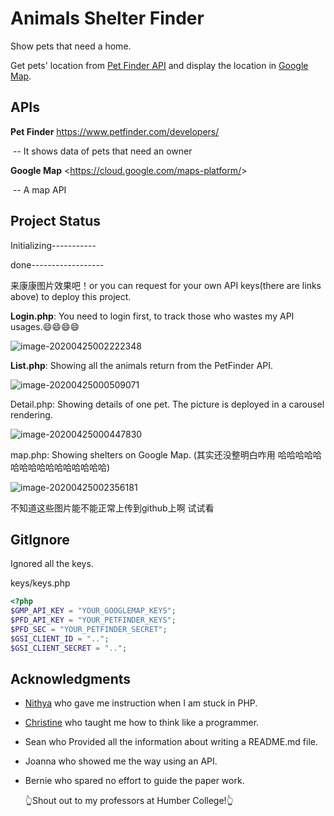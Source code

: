 # Animals Shelter Finder

Show pets that need a home.

Get pets' location from [Pet Finder API](https://www.petfinder.com/developers/) and display the location in [Google Map](https://cloud.google.com/maps-platform/).



## APIs

**Pet Finder** <https://www.petfinder.com/developers/>

​	-- It shows data of pets that need an owner

**Google Map** <<https://cloud.google.com/maps-platform/>>

​	-- A map API



## Project Status

Initializing-----------

done------------------

来康康图片效果吧！or you can request for your own API keys(there are links above) to deploy this project.

**Login.php**: You need to login first, to track those who wastes my API usages.😄😄😄😄

![image-20200425002222348](C:\Users\41604\AppData\Roaming\Typora\typora-user-images\image-20200425002222348.png)

**List.php**: Showing all the animals return from the PetFinder API.

![image-20200425000509071](C:\Users\41604\AppData\Roaming\Typora\typora-user-images\image-20200425000509071.png)

Detail.php: Showing details of one pet. The picture is deployed in a carousel rendering.

![image-20200425000447830](C:\Users\41604\AppData\Roaming\Typora\typora-user-images\image-20200425000447830.png)

map.php: Showing shelters on Google Map. (其实还没整明白咋用 哈哈哈哈哈哈哈哈哈哈哈哈哈哈哈哈)

![image-20200425002356181](C:\Users\41604\AppData\Roaming\Typora\typora-user-images\image-20200425002356181.png)

不知道这些图片能不能正常上传到github上啊 试试看

## GitIgnore

Ignored all the keys. 

keys/keys.php

```php
<?php
$GMP_API_KEY = "YOUR_GOOGLEMAP_KEYS";
$PFD_API_KEY = "YOUR_PETFINDER_KEYS";
$PFD_SEC = "YOUR_PETFINDER_SECRET";
$GSI_CLIENT_ID = "..";
$GSI_CLIENT_SECRET = "..";
```



## Acknowledgments

- [Nithya](<https://github.com/nithyat>) who gave me instruction when I am stuck in PHP.

- [Christine](<https://github.com/christinebittle>) who taught me how to think like a programmer.

- Sean who Provided all the information about writing a README.md file.

- Joanna who showed me the way using an API.

- Bernie who spared no effort to guide the paper work.

  👆Shout out to my professors at Humber College!👆
